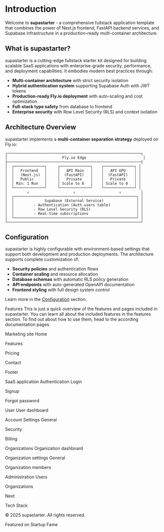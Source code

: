 # Introduction

Welcome to **supastarter** - a comprehensive fullstack application template that combines the power of Next.js frontend, FastAPI backend services, and Supabase infrastructure in a production-ready multi-container architecture.

## What is supastarter?

supastarter is a cutting-edge fullstack starter kit designed for building scalable SaaS applications with enterprise-grade security, performance, and deployment capabilities. It embodies modern best practices through:

- **Multi-container architecture** with strict security isolation
- **Hybrid authentication system** supporting Supabase Auth with JWT tokens
- **Production-ready Fly.io deployment** with auto-scaling and cost optimization
- **Full-stack type safety** from database to frontend
- **Enterprise security** with Row Level Security (RLS) and context isolation

## Architecture Overview

supastarter implements a **multi-container separation strategy** deployed on Fly.io:

```
┌─────────────────────────────────────────────────────────────┐
│                         Fly.io Edge                          │
├─────────────────────────────────────────────────────────────┤
│  ┌──────────────┐     ┌──────────────┐    ┌──────────────┐ │
│  │   Frontend   │     │   API Main   │    │   API GPU    │ │
│  │   (Next.js)  │     │  (FastAPI)   │    │  (FastAPI)   │ │
│  │   Public     │     │   Private    │    │   Private    │ │
│  │ Min: 1 Run   │     │ Scale to 0   │    │ Scale to 0   │ │
│  └──────────────┘     └──────────────┘    └──────────────┘ │
│         ↓                    ↓                    ↓         │
│  ┌────────────────────────────────────────────────────────┐ │
│  │              Supabase (External Service)               │ │
│  │         - Authentication (Auth.users table)            │ │
│  │         - Row Level Security (RLS)                     │ │
│  │         - Real-time subscriptions                      │ │
│  └────────────────────────────────────────────────────────┘ │
└─────────────────────────────────────────────────────────────┘
```

## Configuration

supastarter is highly configurable with environment-based settings that support both development and production deployments. The architecture supports complete customization of:

- **Security policies** and authentication flows
- **Container scaling** and resource allocation  
- **Database schemas** with automatic RLS policy generation
- **API endpoints** with auto-generated OpenAPI documentation
- **Frontend styling** with full design system control

Learn more in the [Configuration](Configuration.md) section.

Features
This is just a quick overview of the features and pages included in supastarter. You can learn all about the included features in the features section. To find out about how to use them, head to the according documentation pages.

Marketing site
Home


Features


Pricing




Contact


Footer


SaaS application
Authentication
Login


Signup


Forgot password


User
User dashboard


Account Settings
General


Security


Billing


Organizations
Organization dashboard


Organization settings
General


Organization members


Administration
Users


Organizations


Next

Tech Stack

© 2025 supastarter. All rights reserved.

Featured on Startup Fame




